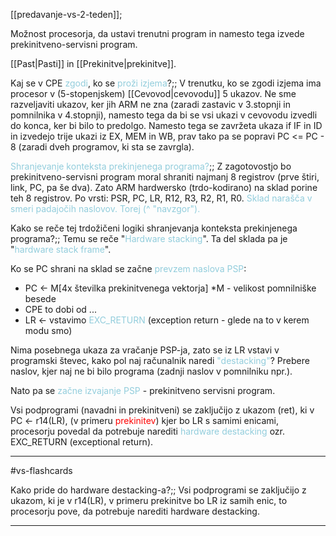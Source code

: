 [[predavanje-vs-2-teden]];

Možnost procesorja, da ustavi trenutni program in namesto tega izvede prekinitveno-servisni program.

[[Past|Pasti]] in [[Prekinitve|prekinitve]].

Kaj se v CPE <font color="#92cddc">zgodi</font>, ko se <font color="#92cddc">proži izjema</font>?;; V trenutku, ko se zgodi izjema ima procesor v (5-stopenjskem) [[Cevovod|cevovodu]] 5 ukazov. Ne sme razveljaviti ukazov, ker jih ARM ne zna (zaradi zastavic v 3.stopnji in pomnilnika v 4.stopnji), namesto tega da bi se vsi ukazi v cevovodu izvedli do konca, ker bi bilo to predolgo. Namesto tega se zavržeta ukaza if IF in ID in izvedejo trije ukazi iz EX, MEM in WB, prav tako pa se popravi PC <= PC - 8 (zaradi dveh programov, ki sta se zavrgla).
<!--SR:!2024-10-25,2,190-->

<font color="#92cddc">Shranjevanje konteksta prekinjenega programa?</font>;; Z zagotovostjo bo prekinitveno-servisni program moral shraniti najmanj 8 registrov (prve štiri, link, PC, pa še dva). Zato ARM hardwersko (trdo-kodirano) na sklad porine teh 8 registrov. Po vrsti: PSR, PC, LR, R12, R3, R2, R1, R0. <font color="#92cddc">Sklad narašča v smeri padajočih naslovov. Torej (^ "navzgor").</font>
<!--SR:!2024-10-24,5,230-->

Kako se reče tej trdožičeni logiki shranjevanja konteksta prekinjenega programa?;; Temu se reče "<font color="#92cddc">Hardware stacking</font>". Ta del sklada pa je "<font color="#92cddc">hardware stack frame</font>".
<!--SR:!2024-10-25,6,250-->

Ko se PC shrani na sklad se začne <font color="#92cddc">prevzem naslova PSP</font>:
- PC <- M[4x številka prekinitvenega vektorja] *M - velikost pomnilniške besede
- CPE to dobi od ...
- LR <- vstavimo <font color="#92cddc">EXC_RETURN</font> (exception return - glede na to v kerem modu smo)

Nima posebnega ukaza za vračanje PSP-ja, zato se iz LR vstavi v programski števec, kako pol naj računalnik naredi <font color="#92cddc">"destacking"</font>? Prebere naslov, kjer naj ne bi bilo programa (zadnji naslov v pomnilniku npr.). 

Nato pa se <font color="#92cddc">začne izvajanje PSP</font> - prekinitveno servisni program.

Vsi podprogrami (navadni in prekinitveni) se zaključijo z ukazom (ret), ki v PC <- r14(LR), (v primeru <font color="#ff0000">prekinitev</font>) kjer bo LR s samimi enicami, procesorju povedal da potrebuje narediti <font color="#92cddc">hardware destacking</font> ozr. EXC_RETURN (exceptional return).



---

#vs-flashcards 

Kako pride do hardware destacking-a?;; Vsi podprogrami se zaključijo z ukazom, ki je v r14(LR), v primeru prekinitve bo LR iz samih enic, to procesorju pove, da potrebuje narediti hardware destacking.
<!--SR:!2024-11-03,11,284-->

---
